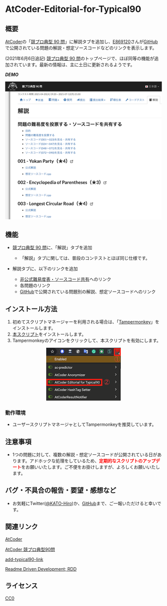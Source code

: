 # AtCoder-Editorial-for-Typical90

## 概要

[AtCoder](https://atcoder.jp/)の「[競プロ典型 90 問](https://atcoder.jp/contests/typical90)」に解説タブを追加し、[E869120](https://atcoder.jp/users/E869120)さんが[GitHub](https://github.com/E869120/kyopro_educational_90)で公開されている問題の解説・想定ソースコードなどのリンクを表示します。

(2021年6月6日追記) [競プロ典型 90 問](https://atcoder.jp/contests/typical90)のトップページで、ほぼ同等の機能が追加されています。最新の情報は、主に土日に更新されるようです。

***DEMO***

<div align="center">

  ![](images/demo_editorial.png)

</div>

## 機能

- [競プロ典型 90 問](https://atcoder.jp/contests/typical90)に、「解説」タブを追加
  - 「解説」タブに関しては、普段のコンテストとほぼ同じ仕様です。

- 解説タブに、以下のリンクを追加
  - [非公式難易度表・ソースコード共有](https://docs.google.com/spreadsheets/d/1GG4Higis4n4GJBViVltjcbuNfyr31PzUY_ZY1zh2GuI/edit#gid=0)へのリンク
  - 各問題のリンク
  - [GitHub](https://github.com/E869120/kyopro_educational_90)で公開されている問題別の解説、想定ソースコードへのリンク

## インストール方法

1. 初めてスクリプトマネージャーを利用される場合は、「[Tampermonkey](https://www.tampermonkey.net/)」をインストールします。
2. [本スクリプト](https://greasyfork.org/ja/scripts/427584-atcoder-editorial-for-typical90)をインストールします。
3. Tampermonkeyのアイコンをクリックして、本スクリプトを有効にします。

<div align="center">

  ![](images/enable_to_use_script.png)

</div>

### 動作環境

- ユーザースクリプトマネージャとしてTampermonkeyを推奨しています。

## 注意事項

- 1つの問題に対して、複数の解説・想定ソースコードが公開されている日があります。アドホックな処理をしているため、<font color="red"><b>定期的なスクリプトのアップデート</b></font></a>をお願いいたします。ご不便をお掛けしますが、よろしくお願いいたします。

## バグ・不具合の報告・要望・感想など

- お気軽にTwitter([@KATO-Hiro](https://twitter.com/k_hiro1818))か、[GitHub](https://github.com/KATO-Hiro/AtCoder-Editorial-for-Typical90)まで、ご一報いただけると幸いです。

## 関連リンク

[AtCoder](https://atcoder.jp/)

[AtCoder 競プロ典型90問](https://atcoder.jp/contests/typical90)

[add-typical90-link](https://greasyfork.org/ja/scripts/427326-add-typical90-link)

[Readme Driven Development; RDD](https://qiita.com/b4b4r07/items/c80d53db9a0fd59086ec)

## ライセンス

[CC0](https://creativecommons.org/share-your-work/public-domain/cc0)
